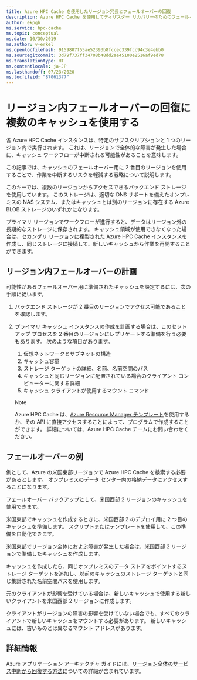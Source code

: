 ```yaml
---
title: Azure HPC Cache を使用したリージョン冗長とフェールオーバーの回復
description: Azure HPC Cache を使用してディザスター リカバリーのためのフェールオーバー機能を提供する技法
author: ekpgh
ms.service: hpc-cache
ms.topic: conceptual
ms.date: 10/30/2019
ms.author: v-erkel
ms.openlocfilehash: 9159807f55ae52393b8fccec339fcc94c3e4ebb0
ms.sourcegitcommit: 3d79f737ff34708b48dd2ae45100e2516af9ed78
ms.translationtype: HT
ms.contentlocale: ja-JP
ms.lasthandoff: 07/23/2020
ms.locfileid: "87061377"
---
```

# <a name="use-multiple-caches-for-regional-failover-recovery"></a>リージョン内フェールオーバーの回復に複数のキャッシュを使用する

各 Azure HPC Cache インスタンスは、特定のサブスクリプションと 1 つのリージョン内で実行されます。 これは、リージョンで全体的な障害が発生した場合に、キャッシュ ワークフローが中断される可能性があることを意味します。

この記事では、キャッシュのフェールオーバー用に 2 番目のリージョンを使用することで、作業を中断するリスクを軽減する戦略について説明します。

このキーでは、複数のリージョンからアクセスできるバックエンド ストレージを使用しています。 このストレージは、適切な DNS サポートを備えたオンプレミスの NAS システム、またはキャッシュとは別のリージョンに存在する Azure BLOB ストレージのいずれかになります。

プライマリ リージョンでワークフローが進行すると、データはリージョン外の長期的なストレージに保存されます。 キャッシュ領域が使用できなくなった場合は、セカンダリ リージョンに複製された Azure HPC Cache インスタンスを作成し、同じストレージに接続して、新しいキャッシュから作業を再開することができます。

## <a name="planning-for-regional-failover"></a>リージョン内フェールオーバーの計画

可能性があるフェールオーバー用に準備されたキャッシュを設定するには、次の手順に従います。

1. バックエンド ストレージが 2 番目のリージョンでアクセス可能であることを確認します。
1. プライマリ キャッシュ インスタンスの作成を計画する場合は、このセットアップ プロセスを 2 番目のリージョンにレプリケートする準備を行う必要もあります。 次のような項目があります。

   1. 仮想ネットワークとサブネットの構造
   1. キャッシュ容量
   1. ストレージ ターゲットの詳細、名前、名前空間のパス
   1. キャッシュと同じリージョンに配置されている場合のクライアント コンピューターに関する詳細
   1. キャッシュ クライアントが使用するマウント コマンド

   > [!NOTE]
   > Azure HPC Cache は、[Azure Resource Manager テンプレート](../azure-resource-manager/templates/overview.md)を使用するか、その API に直接アクセスすることによって、プログラムで作成することができます。 詳細については、Azure HPC Cache チームにお問い合わせください。

## <a name="failover-example"></a>フェールオーバーの例

例として、Azure の米国東部リージョンで Azure HPC Cache を検索する必要があるとします。 オンプレミスのデータ センター内の格納データにアクセスすることになります。

フェールオーバー バックアップとして、米国西部 2 リージョンのキャッシュを使用できます。

米国東部でキャッシュを作成するときに、米国西部 2 のデプロイ用に 2 つ目のキャッシュを準備します。 スクリプトまたはテンプレートを使用して、この準備を自動化できます。

米国東部でリージョン全体におよぶ障害が発生した場合は、米国西部 2 リージョンで準備したキャッシュを作成します。

キャッシュを作成したら、同じオンプレミスのデータ ストアをポイントするストレージ ターゲットを追加し、以前のキャッシュのストレージ ターゲットと同じ集計された名前空間パスを使用します。

元のクライアントが影響を受けている場合は、新しいキャッシュで使用する新しいクライアントを米国西部 2 リージョンに作成します。

クライアントがリージョンの障害の影響を受けていない場合でも、すべてのクライアントで新しいキャッシュをマウントする必要があります。 新しいキャッシュには、古いものとは異なるマウント アドレスがあります。

## <a name="learn-more"></a>詳細情報

Azure アプリケーション アーキテクチャ ガイドには、[リージョン全体のサービス中断から回復する方法](<https://docs.microsoft.com/azure/architecture/resiliency/recovery-loss-azure-region>)についての詳細が含まれています。
